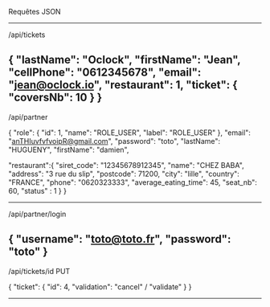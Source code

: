 Requêtes JSON

-------------------------------------
/api/tickets

{
	"lastName": "Oclock",
	"firstName": "Jean",
	"cellPhone": "0612345678",
	"email": "jean@oclock.io",
	"restaurant": 1,
	"ticket": {
		"coversNb": 10
	}
} 
-------------------------------------

/api/partner

{
"role": {
    "id": 1,
  "name": "ROLE_USER",
  "label": "ROLE_USER"
  },
"email": "anTHIuvfvfvoipR@gmail.com",
"password": "toto",
"lastName": "HUGUENY",
"firstName": "damien",

 "restaurant":{
	"siret_code": "12345678912345",
	"name": "CHEZ BABA",
	"address": "3 rue du slip",
	"postcode": 71200,
	"city": "lille",
	"country": "FRANCE",
	"phone": "0620323333",
	"average_eating_time": 45,
	"seat_nb": 60,
	"status" : 1
	}
}

------------------------------------------
/api/partner/login

{ 
	"username": "toto@toto.fr", "password": "toto" 
}
------------------------------------------
/api/tickets/id PUT

{
	"ticket": {
		"id": 4,
		"validation": "cancel" / "validate"
	}
} 

-------------------------------------------
